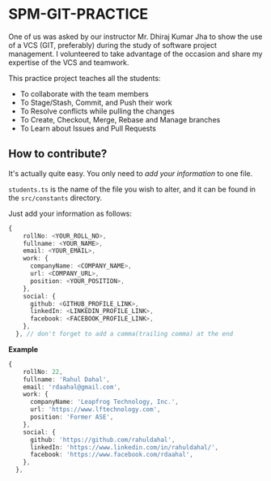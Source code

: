 # SPM-GIT-PRACTICE

One of us was asked by our instructor Mr. Dhiraj Kumar Jha to show the use of a VCS (GIT, preferably) during the study of software project management. I volunteered to take advantage of the occasion and share my expertise of the VCS and teamwork.

This practice project teaches all the students:

- To collaborate with the team members
- To Stage/Stash, Commit, and Push their work
- To Resolve conflicts while pulling the changes
- To Create, Checkout, Merge, Rebase and Manage branches
- To Learn about Issues and Pull Requests

## How to contribute?

It's actually quite easy. You only need to _add your information_ to one file.

`students.ts` is the name of the file you wish to alter, and it can be found in the `src/constants` directory.

Just add your information as follows:

```ts
{
    rollNo: <YOUR_ROLL_NO>,
    fullname: <YOUR_NAME>,
    email: <YOUR_EMAIL>,
    work: {
      companyName: <COMPANY_NAME>,
      url: <COMPANY_URL>,
      position: <YOUR_POSITION>,
    },
    social: {
      github: <GITHUB_PROFILE_LINK>,
      linkedIn: <LINKEDIN_PROFILE_LINK>,
      facebook: <FACEBOOK_PROFILE_LINK>,
    },
  }, // don't forget to add a comma(trailing comma) at the end
```

**Example**

```ts
{
    rollNo: 22,
    fullname: 'Rahul Dahal',
    email: 'rdaahal@gmail.com',
    work: {
      companyName: 'Leapfrog Technology, Inc.',
      url: 'https://www.lftechnology.com',
      position: 'Former ASE',
    },
    social: {
      github: 'https://github.com/rahuldahal',
      linkedIn: 'https://www.linkedin.com/in/rahuldahal/',
      facebook: 'https://www.facebook.com/rdaahal',
    },
  },
```
